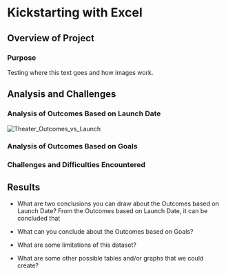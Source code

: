 # Kickstarting with Excel

## Overview of Project

### Purpose
Testing where this text goes and how images work.

## Analysis and Challenges

### Analysis of Outcomes Based on Launch Date

![Theater_Outcomes_vs_Launch](https://user-images.githubusercontent.com/74506380/99890160-61715d00-2c2a-11eb-8b9b-5d22ac3af9e6.png)

### Analysis of Outcomes Based on Goals

### Challenges and Difficulties Encountered

## Results

- What are two conclusions you can draw about the Outcomes based on Launch Date?
	From the Outcomes based on Launch Date, it can be concluded that 

- What can you conclude about the Outcomes based on Goals?

- What are some limitations of this dataset?

- What are some other possible tables and/or graphs that we could create?
